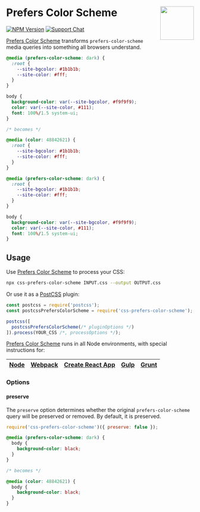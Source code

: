 # Prefers Color Scheme [<img src="https://jonathantneal.github.io/postcss-logo.svg" alt="" width="90" height="90" align="right">][Prefers Color Scheme]

[![NPM Version][npm-img]][npm-url]
[![Support Chat][git-img]][git-url]

[Prefers Color Scheme] transforms `prefers-color-scheme` media queries into
something all browsers understand.

```css
@media (prefers-color-scheme: dark) {
  :root {
    --site-bgcolor: #1b1b1b;
    --site-color: #fff;
  }
}

body {
  background-color: var(--site-bgcolor, #f9f9f9);
  color: var(--site-color, #111);
  font: 100%/1.5 system-ui;
}

/* becomes */

@media (color: 48842621) {
  :root {
    --site-bgcolor: #1b1b1b;
    --site-color: #fff;
  }
}

@media (prefers-color-scheme: dark) {
  :root {
    --site-bgcolor: #1b1b1b;
    --site-color: #fff;
  }
}

body {
  background-color: var(--site-bgcolor, #f9f9f9);
  color: var(--site-color, #111);
  font: 100%/1.5 system-ui;
}
```

## Usage

Use [Prefers Color Scheme] to process your CSS:

```bash
npx css-prefers-color-scheme INPUT.css --output OUTPUT.css
```

Or use it as a [PostCSS] plugin:

```js
const postcss = require('postcss');
const postcssPrefersColorScheme = require('css-prefers-color-scheme');

postcss([
  postcssPrefersColorScheme(/* pluginOptions */)
]).process(YOUR_CSS /*, processOptions */);
```

[Prefers Color Scheme] runs in all Node environments, with special
instructions for:

| [Node](INSTALL.md#node) | [Webpack](INSTALL.md#webpack) | [Create React App](INSTALL.md#create-react-app) | [Gulp](INSTALL.md#gulp) | [Grunt](INSTALL.md#grunt) |
| --- | --- | --- | --- | --- |

### Options

#### preserve

The `preserve` option determines whether the original `prefers-color-scheme`
query will be preserved or removed. By default, it is preserved.

```js
require('css-prefers-color-scheme')({ preserve: false });
```

```css
@media (prefers-color-scheme: dark) {
  body {
    background-color: black;
  }
}

/* becomes */

@media (color: 48842621) {
  body {
    background-color: black;
  }
}
```

[git-img]: https://img.shields.io/badge/support-chat-blue.svg
[git-url]: https://gitter.im/postcss/postcss
[npm-img]: https://img.shields.io/npm/v/css-prefers-color-scheme.svg
[npm-url]: https://www.npmjs.com/package/css-prefers-color-scheme

[PostCSS]: https://github.com/postcss/postcss
[Prefers Color Scheme]: https://github.com/csstools/postcss-plugins/tree/main/plugins/css-prefers-color-scheme
